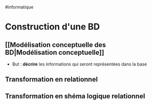 #informatique 
# Construction d'une BD

## [[Modélisation conceptuelle des BD|Modélisation conceptuelle]]
 - But : **décrire** les informations qui seront représentées dans la base

## Transformation en relationnel


## Transformation en shéma logique relationnel
